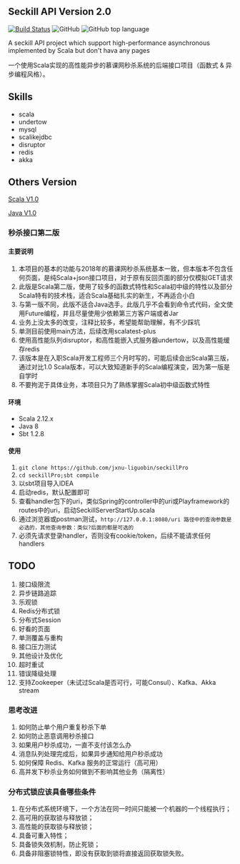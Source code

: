 Seckill API Version 2.0
---

[![Build Status](https://travis-ci.org/jxnu-liguobin/seckillPro.svg?branch=master)](https://travis-ci.org/jxnu-liguobin/seckillPro)
![GitHub](https://img.shields.io/github/license/jxnu-liguobin/seckillPro.svg)
![GitHub top language](https://img.shields.io/github/languages/top/jxnu-liguobin/seckillPro.svg)

A seckill API project which support high-performance asynchronous implemented by Scala but don't hava any pages

一个使用Scala实现的高性能异步的慕课网秒杀系统的后端接口项目（函数式 & 异步编程风格）。

Skills
---

* scala
* undertow
* mysql
* scalikejdbc
* disruptor
* redis
* akka


Others Version
---
[Scala V1.0](https://github.com/jxnu-liguobin/SpringBoot-SecKill-Scala)

[Java  V1.0](https://github.com/jxnu-liguobin/SpringBoot-SecKill-Scala/tree/seckill)


### 秒杀接口第二版

#### 主要说明

1. 本项目的基本的功能与2018年的慕课网秒杀系统基本一致，但本版本不包含任何页面，是纯Scala+json接口项目，对于原有反回页面的部分仅模拟GET请求
2. 此版是Scala第二版，使用了较多的函数式特性和Scala初中级的特性以及部分Scala特有的技术栈，适合Scala基础扎实的新生，不再适合小白
3. 与第一版不同，此版不适合Java选手。此版几乎不会看到命令式代码，全文使用Future编程，并且尽量使用少依赖第三方客户端或者Jar
4. 业务上没太多的改变，注释比较多，希望能帮助理解，有不少踩坑
5. 单测目前使用main方法，后续改用scalatest-plus
6. 使用高性能队列disruptor，和高性能嵌入式服务器undertow，以及高性能缓存redis
7. 该版本是在入职Scala开发工程师三个月时写的，可能后续会出Scala第三版，通过对比1.0 Scala版本，可以大致知道新手的Scala编程演变，因为第一版是自学时
8. 不要拘泥于具体业务，本项目只为了熟练掌握Scala初中级函数式特性

#### 环境

- Scala 2.12.x
- Java 8
- Sbt 1.2.8

#### 使用

1. `git clone https://github.com/jxnu-liguobin/seckillPro`
2. `cd seckillPro;sbt compile`
3. 以sbt项目导入IDEA
4. 启动redis，默认配置即可
4. 查看handler包下的uri，类似Spring的controller中的uri或Playframework的routes中的uri，启动SeckillServerStartUp.scala
5. 通过浏览器或postman测试，`http://127.0.0.1:8080/uri 路径中的查询参数是必选的，其他查询参数：类似?后面的都是可选的`
6. 必须先请求登录handler，否则没有cookie/token，后续不能请求任何handlers

## TODO

1. 接口级限流
2. 异步链路追踪
3. 乐观锁
4. Redis分布式锁
5. 分布式Session
6. 好看的页面
7. 单测覆盖与重构
8. 接口压力测试
9. 其他设计及优化
10. 超时重试
11. 错误降级处理
12. 支持Zookeeper（未试过Scala是否可行，可能Consul）、Kafka、Akka stream

### 思考改进

1. 如何防止单个用户重复秒杀下单
2. 如何防止恶意调用秒杀接口
3. 如果用户秒杀成功，一直不支付该怎么办
4. 消息队列处理完成后，如果异步通知给用户秒杀成功
5. 如何保障 Redis、Kafka 服务的正常运行（高可用）
6. 高并发下秒杀业务如何做到不影响其他业务（隔离性）

### 分布式锁应该具备哪些条件

1. 在分布式系统环境下，一个方法在同一时间只能被一个机器的一个线程执行；
2. 高可用的获取锁与释放锁；
3. 高性能的获取锁与释放锁；
4. 具备可重入特性；
5. 具备锁失效机制，防止死锁；
6. 具备非阻塞锁特性，即没有获取到锁将直接返回获取锁失败。

